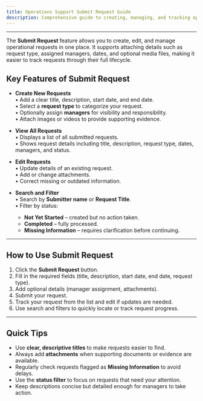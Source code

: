 ```yaml
---
title: Operations Support Submit Request Guide
description: Comprehensive guide to creating, managing, and tracking operational requests
---
```


---

The **Submit Request** feature allows you to create, edit, and manage operational requests in one place. It supports attaching details such as request type, assigned managers, dates, and optional media files, making it easier to track requests through their full lifecycle.

## Key Features of Submit Request

- **Create New Requests**  
  • Add a clear title, description, start date, and end date.  
  • Select a **request type** to categorize your request.  
  • Optionally assign **managers** for visibility and responsibility.  
  • Attach images or videos to provide supporting evidence.

- **View All Requests**  
  • Displays a list of all submitted requests.  
  • Shows request details including title, description, request type, dates, managers, and status.

- **Edit Requests**  
  • Update details of an existing request.  
  • Add or change attachments.  
  • Correct missing or outdated information.

- **Search and Filter**  
  • Search by **Submitter name** or **Request Title**.  
  • Filter by status:
  - **Not Yet Started** – created but no action taken.
  - **Completed** – fully processed.
  - **Missing Information** – requires clarification before continuing.

---

## How to Use Submit Request

1. Click the **Submit Request** button.
2. Fill in the required fields (title, description, start date, end date, request type).
3. Add optional details (manager assignment, attachments).
4. Submit your request.
5. Track your request from the list and edit if updates are needed.
6. Use search and filters to quickly locate or track request progress.

---

## Quick Tips

- Use **clear, descriptive titles** to make requests easier to find.
- Always add **attachments** when supporting documents or evidence are available.
- Regularly check requests flagged as **Missing Information** to avoid delays.
- Use the **status filter** to focus on requests that need your attention.
- Keep descriptions concise but detailed enough for managers to take action.

